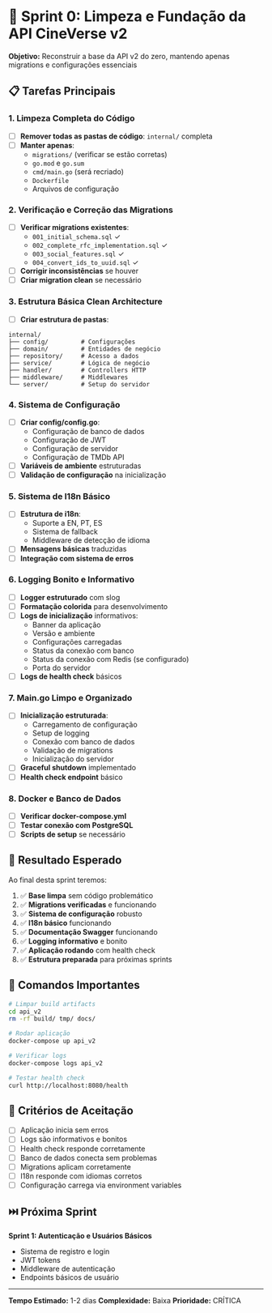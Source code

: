 # 🚀 Sprint 0: Limpeza e Fundação da API CineVerse v2

**Objetivo:** Reconstruir a base da API v2 do zero, mantendo apenas migrations e configurações essenciais

## 📋 Tarefas Principais

### 1. Limpeza Completa do Código
- [ ] **Remover todas as pastas de código**: `internal/` completa
- [ ] **Manter apenas**: 
  - `migrations/` (verificar se estão corretas)
  - `go.mod` e `go.sum`
  - `cmd/main.go` (será recriado)
  - `Dockerfile`
  - Arquivos de configuração

### 2. Verificação e Correção das Migrations
- [ ] **Verificar migrations existentes**:
  - `001_initial_schema.sql` ✓
  - `002_complete_rfc_implementation.sql` ✓
  - `003_social_features.sql` ✓
  - `004_convert_ids_to_uuid.sql` ✓
- [ ] **Corrigir inconsistências** se houver
- [ ] **Criar migration clean** se necessário

### 3. Estrutura Básica Clean Architecture
- [ ] **Criar estrutura de pastas**:
```
internal/
├── config/         # Configurações
├── domain/         # Entidades de negócio
├── repository/     # Acesso a dados
├── service/        # Lógica de negócio
├── handler/        # Controllers HTTP
├── middleware/     # Middlewares
└── server/         # Setup do servidor
```

### 4. Sistema de Configuração
- [ ] **Criar config/config.go**:
  - Configuração de banco de dados
  - Configuração de JWT
  - Configuração de servidor
  - Configuração de TMDb API
- [ ] **Variáveis de ambiente** estruturadas
- [ ] **Validação de configuração** na inicialização

### 5. Sistema de I18n Básico
- [ ] **Estrutura de i18n**:
  - Suporte a EN, PT, ES
  - Sistema de fallback
  - Middleware de detecção de idioma
- [ ] **Mensagens básicas** traduzidas
- [ ] **Integração com sistema de erros**

### 6. Logging Bonito e Informativo
- [ ] **Logger estruturado** com slog
- [ ] **Formatação colorida** para desenvolvimento
- [ ] **Logs de inicialização** informativos:
  - Banner da aplicação
  - Versão e ambiente
  - Configurações carregadas
  - Status da conexão com banco
  - Status da conexão com Redis (se configurado)
  - Porta do servidor
- [ ] **Logs de health check** básicos

### 7. Main.go Limpo e Organizado
- [ ] **Inicialização estruturada**:
  - Carregamento de configuração
  - Setup de logging
  - Conexão com banco de dados
  - Validação de migrations
  - Inicialização do servidor
- [ ] **Graceful shutdown** implementado
- [ ] **Health check endpoint** básico

### 8. Docker e Banco de Dados
- [ ] **Verificar docker-compose.yml**
- [ ] **Testar conexão com PostgreSQL**
- [ ] **Scripts de setup** se necessário

## 🎯 Resultado Esperado

Ao final desta sprint teremos:
1. ✅ **Base limpa** sem código problemático
2. ✅ **Migrations verificadas** e funcionando
3. ✅ **Sistema de configuração** robusto
4. ✅ **I18n básico** funcionando
5. ✅ **Documentação Swagger** funcionando
6. ✅ **Logging informativo** e bonito
7. ✅ **Aplicação rodando** com health check
8. ✅ **Estrutura preparada** para próximas sprints

## 🔧 Comandos Importantes

```bash
# Limpar build artifacts
cd api_v2
rm -rf build/ tmp/ docs/

# Rodar aplicação
docker-compose up api_v2

# Verificar logs
docker-compose logs api_v2

# Testar health check
curl http://localhost:8080/health
```

## 📝 Critérios de Aceitação

- [ ] Aplicação inicia sem erros
- [ ] Logs são informativos e bonitos
- [ ] Health check responde corretamente
- [ ] Banco de dados conecta sem problemas
- [ ] Migrations aplicam corretamente
- [ ] I18n responde com idiomas corretos
- [ ] Configuração carrega via environment variables

## ⏭️ Próxima Sprint

**Sprint 1: Autenticação e Usuários Básicos**
- Sistema de registro e login
- JWT tokens
- Middleware de autenticação
- Endpoints básicos de usuário

---

**Tempo Estimado:** 1-2 dias
**Complexidade:** Baixa
**Prioridade:** CRÍTICA
